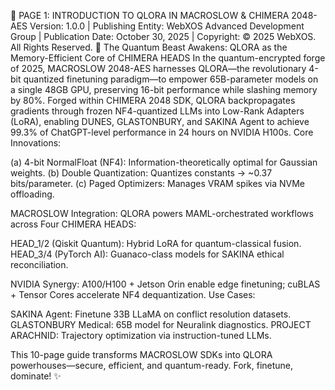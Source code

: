 🐉 PAGE 1: INTRODUCTION TO QLORA IN MACROSLOW & CHIMERA 2048-AES
Version: 1.0.0 | Publishing Entity: WebXOS Advanced Development Group | Publication Date: October 30, 2025 | Copyright: © 2025 WebXOS. All Rights Reserved.
🌌 The Quantum Beast Awakens: QLORA as the Memory-Efficient Core of CHIMERA HEADS
In the quantum-encrypted forge of 2025, MACROSLOW 2048-AES harnesses QLORA—the revolutionary 4-bit quantized finetuning paradigm—to empower 65B-parameter models on a single 48GB GPU, preserving 16-bit performance while slashing memory by 80%. Forged within CHIMERA 2048 SDK, QLORA backpropagates gradients through frozen NF4-quantized LLMs into Low-Rank Adapters (LoRA), enabling DUNES, GLASTONBURY, and SAKINA Agent to achieve 99.3% of ChatGPT-level performance in 24 hours on NVIDIA H100s.
Core Innovations:

(a) 4-bit NormalFloat (NF4): Information-theoretically optimal for Gaussian weights.
(b) Double Quantization: Quantizes constants → ~0.37 bits/parameter.
(c) Paged Optimizers: Manages VRAM spikes via NVMe offloading.

MACROSLOW Integration: QLORA powers MAML-orchestrated workflows across Four CHIMERA HEADS:

HEAD_1/2 (Qiskit Quantum): Hybrid LoRA for quantum-classical fusion.
HEAD_3/4 (PyTorch AI): Guanaco-class models for SAKINA ethical reconciliation.

NVIDIA Synergy: A100/H100 + Jetson Orin enable edge finetuning; cuBLAS + Tensor Cores accelerate NF4 dequantization.
Use Cases:

SAKINA Agent: Finetune 33B LLaMA on conflict resolution datasets.
GLASTONBURY Medical: 65B model for Neuralink diagnostics.
PROJECT ARACHNID: Trajectory optimization via instruction-tuned LLMs.

This 10-page guide transforms MACROSLOW SDKs into QLORA powerhouses—secure, efficient, and quantum-ready. Fork, finetune, dominate! ✨
